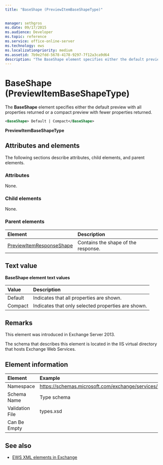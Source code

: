 ```yaml
---
title: "BaseShape (PreviewItemBaseShapeType)"
 
 
manager: sethgros
ms.date: 09/17/2015
ms.audience: Developer
ms.topic: reference
ms.service: office-online-server
ms.technology: ews
ms.localizationpriority: medium
ms.assetid: 7b9e2fdd-5678-4178-9297-7f12a3ca9d64
description: "The BaseShape element specifies either the default preview with all properties returned or a compact preview with fewer properties returned."
---
```


# BaseShape (PreviewItemBaseShapeType)

The **BaseShape** element specifies either the default preview with all properties returned or a compact preview with fewer properties returned. 
  
```XML
<BaseShape> Default | Compact</BaseShape>
```

 **PreviewItemBaseShapeType**
## Attributes and elements

The following sections describe attributes, child elements, and parent elements.
  
### Attributes

None.
  
### Child elements

None.
  
### Parent elements

|**Element**|**Description**|
|:-----|:-----|
|[PreviewItemResponseShape](previewitemresponseshape.md) <br/> |Contains the shape of the response.  <br/> |
   
## Text value

**BaseShape element text values**

|**Value**|**Description**|
|:-----|:-----|
|Default  <br/> |Indicates that all properties are shown.  <br/> |
|Compact  <br/> |Indicates that only selected properties are shown.  <br/> |
   
## Remarks

This element was introduced in Exchange Server 2013.
  
The schema that describes this element is located in the IIS virtual directory that hosts Exchange Web Services.
  
## Element information

| Element | Example |
|:-----|:-----|
|Namespace  <br/> |https://schemas.microsoft.com/exchange/services/2006/types  <br/> |
|Schema Name  <br/> |Type schema  <br/> |
|Validation File  <br/> |types.xsd  <br/> |
|Can Be Empty  <br/> ||
   
## See also



- [EWS XML elements in Exchange](ews-xml-elements-in-exchange.md)

